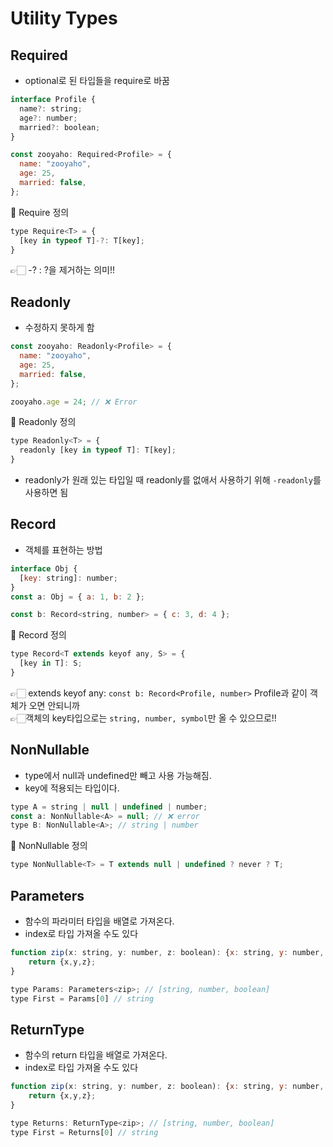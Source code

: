# Utility Types

## Required

- optional로 된 타입들을 require로 바꿈

```js
interface Profile {
  name?: string;
  age?: number;
  married?: boolean;
}

const zooyaho: Required<Profile> = {
  name: "zooyaho",
  age: 25,
  married: false,
};
```

👾 Require 정의

```js
type Require<T> = {
  [key in typeof T]-?: T[key];
}
```

👉🏻 -? : ?을 제거하는 의미!!

## Readonly

- 수정하지 못하게 함

```js
const zooyaho: Readonly<Profile> = {
  name: "zooyaho",
  age: 25,
  married: false,
};

zooyaho.age = 24; // ❌ Error
```

👾 Readonly 정의

```js
type Readonly<T> = {
  readonly [key in typeof T]: T[key];
}
```

- readonly가 원래 있는 타입일 때 readonly를 없애서 사용하기 위해 `-readonly`를 사용하면 됨

## Record

- 객체를 표현하는 방법

```js
interface Obj {
  [key: string]: number;
}
const a: Obj = { a: 1, b: 2 };

const b: Record<string, number> = { c: 3, d: 4 };
```

👾 Record 정의

```js
type Record<T extends keyof any, S> = {
  [key in T]: S;
}
```

👉🏻 extends keyof any: `const b: Record<Profile, number>` Profile과 같이 객체가 오면 안되니까  
👉🏻객체의 key타입으로는 `string, number, symbol`만 올 수 있으므로!!

## NonNullable

- type에서 null과 undefined만 빼고 사용 가능해짐.
- key에 적용되는 타입이다.

```js
type A = string | null | undefined | number;
const a: NonNullable<A> = null; // ❌ error
type B: NonNullable<A>; // string | number
```

👾 NonNullable 정의

```js
type NonNullable<T> = T extends null | undefined ? never ? T;
```

## Parameters

- 함수의 파라미터 타입을 배열로 가져온다.
- index로 타입 가져올 수도 있다

```js
function zip(x: string, y: number, z: boolean): {x: string, y: number, z: boolean} {
    return {x,y,z};
}

type Params: Parameters<zip>; // [string, number, boolean]
type First = Params[0] // string
```

## ReturnType

- 함수의 return 타입을 배열로 가져온다.
- index로 타입 가져올 수도 있다

```js
function zip(x: string, y: number, z: boolean): {x: string, y: number, z: boolean} {
    return {x,y,z};
}

type Returns: ReturnType<zip>; // [string, number, boolean]
type First = Returns[0] // string
```
